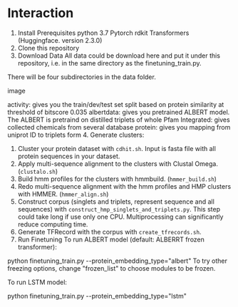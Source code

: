 # Interaction
1. Install Prerequisites
python 3.7
Pytorch
rdkit
Transformers (Huggingface. version 2.3.0)
2. Clone this repository
3. Download Data
All data could be download here and put it under this repository, i.e. in the same directory as the finetuning_train.py.

There will be four subdirectories in the data folder.

image

activity: gives you the train/dev/test set split based on protein similarity at threshold of bitscore 0.035
albertdata: gives you pretrained ALBERT model. The ALBERT is pretraind on distilled triplets of whole Pfam
Integrated: gives collected chemicals from several database
protein: gives you mapping from uniprot ID to triplets form
4. Generate clusters:
1. Cluster your protein dataset with `cdhit.sh`. Input is fasta file with all protein sequences in your dataset.
2. Apply multi-sequence alignment to the clusters with Clustal Omega. (`clustalo.sh`)
3. Build hmm profiles for the clusters with hmmbuild. (`hmmer_build.sh`)
4. Redo multi-sequence alignment with the hmm profiles and HMP clusters with HMMER. (`hmmer_align.sh`)
5. Construct corpus (singlets and triplets, represent sequence and all sequences) with `construct_hmp_singlets_and_triplets.py`. This step could take long if use only one CPU. Multiprocessing can significantly reduce computing time.
6. Generate TFRecord with the corpus with `create_tfrecords.sh`.
5. Run Finetuning
To run ALBERT model (default: ALBERRT frozen transformer):

python finetuning_train.py --protein_embedding_type="albert"
To try other freezing options, change "frozen_list" to choose modules to be frozen.

To run LSTM model:

python finetuning_train.py --protein_embedding_type="lstm"
